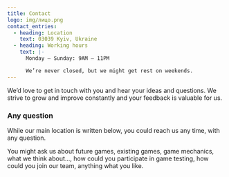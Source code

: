 ```yaml
---
title: Contact
logo: img/лицо.png
contact_entries:
  - heading: Location
    text: 03039 Kyiv, Ukraine
  - heading: Working hours
    text: |-
      Monday – Sunday: 9AM – 11PM

      We’re never closed, but we might get rest on weekends.
---
```

We’d love to get in touch with you and hear your ideas and
questions. We strive to grow and improve constantly and your feedback
is valuable for us.

<h3 class="f4 b lh-title mb2">Any question</h3>

While our main location is written below, you could reach us any time, with any question.

You might ask us about future games, existing games, game mechanics, what we think about..., how could you participate in game testing, how could you join our team, anything what you like.